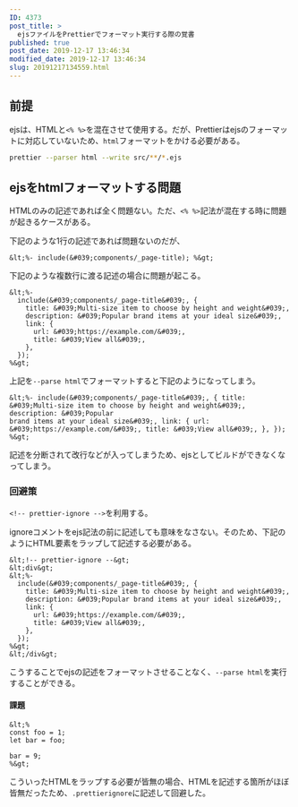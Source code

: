 ```yaml
---
ID: 4373
post_title: >
  ejsファイルをPrettierでフォーマット実行する際の覚書
published: true
post_date: 2019-12-17 13:46:34
modified_date: 2019-12-17 13:46:34
slug: 20191217134559.html
---
```

## 前提

ejsは、HTMLと`<% %>`を混在させて使用する。だが、Prettierはejsのフォーマットに対応していないため、`html`フォーマットをかける必要がある。

```bash
prettier --parser html --write src/**/*.ejs
```

## ejsをhtmlフォーマットする問題

HTMLのみの記述であれば全く問題ない。ただ、`<% %>`記法が混在する時に問題が起きるケースがある。

下記のような1行の記述であれば問題ないのだが、

```ejs
&lt;%- include(&#039;components/_page-title); %&gt;
```

下記のような複数行に渡る記述の場合に問題が起こる。

```ejs
&lt;%- 
  include(&#039;components/_page-title&#039;, {
    title: &#039;Multi-size item to choose by height and weight&#039;,
    description: &#039;Popular brand items at your ideal size&#039;,
    link: {
      url: &#039;https://example.com/&#039;,
      title: &#039;View all&#039;,
    },
  });
%&gt;
```

上記を`--parse html`でフォーマットすると下記のようになってしまう。

```ejs
&lt;%- include(&#039;components/_page-title&#039;, { title: &#039;Multi-size item to choose by height and weight&#039;, description: &#039;Popular
brand items at your ideal size&#039;, link: { url: &#039;https://example.com/&#039;, title: &#039;View all&#039;, }, }); %&gt;
```

記述を分断されて改行などが入ってしまうため、ejsとしてビルドができなくなってしまう。


### 回避策

`<!-- prettier-ignore -->`を利用する。

ignoreコメントをejs記法の前に記述しても意味をなさない。そのため、下記のようにHTML要素をラップして記述する必要がある。


```ejs
&lt;!-- prettier-ignore --&gt;
&lt;div&gt;
&lt;%- 
  include(&#039;components/_page-title&#039;, {
    title: &#039;Multi-size item to choose by height and weight&#039;,
    description: &#039;Popular brand items at your ideal size&#039;,
    link: {
      url: &#039;https://example.com/&#039;,
      title: &#039;View all&#039;,
    },
  });
%&gt;
&lt;/div&gt;
```

こうすることでejsの記述をフォーマットさせることなく、`--parse html`を実行することができる。

#### 課題

```ejs
&lt;%
const foo = 1;
let bar = foo;

bar = 9;
%&gt;
```

こういったHTMLをラップする必要が皆無の場合、HTMLを記述する箇所がほぼ皆無だったため、`.prettierignore`に記述して回避した。